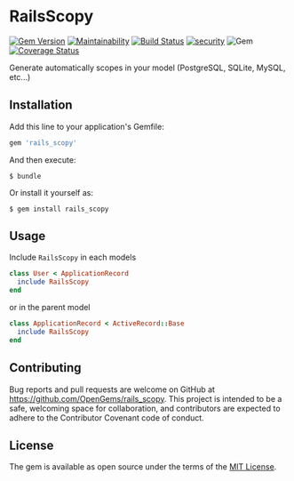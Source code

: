 # RailsScopy

[![Gem Version](https://badge.fury.io/rb/rails_scopy.svg)](https://badge.fury.io/rb/rails_scopy)
[![Maintainability](https://api.codeclimate.com/v1/badges/79cdc15c16da15562c25/maintainability)](https://codeclimate.com/github/OpenGems/rails_scopy/maintainability)
[![Build Status](https://travis-ci.org/OpenGems/rails_scopy.svg?branch=master)](https://travis-ci.org/OpenGems/rails_scopy)
[![security](https://hakiri.io/github/OpenGems/rails_scopy/master.svg)](https://hakiri.io/github/OpenGems/rails_scopy/master)
![Gem](https://img.shields.io/gem/dt/rails_scopy)
[![Coverage Status](https://coveralls.io/repos/github/OpenGems/rails_scopy/badge.svg?branch=master)](https://coveralls.io/github/OpenGems/rails_scopy?branch=master)

Generate automatically scopes in your model (PostgreSQL, SQLite, MySQL, etc...)

## Installation

Add this line to your application's Gemfile:

```ruby
gem 'rails_scopy'
```

And then execute:

    $ bundle

Or install it yourself as:

    $ gem install rails_scopy

## Usage

Include ```RailsScopy``` in each models

```ruby
class User < ApplicationRecord
  include RailsScopy
end
```

or in the parent model

```ruby
class ApplicationRecord < ActiveRecord::Base
  include RailsScopy
end
```

## Contributing

Bug reports and pull requests are welcome on GitHub at https://github.com/OpenGems/rails_scopy. This project is intended to be a safe, welcoming space for collaboration, and contributors are expected to adhere to the Contributor Covenant code of conduct.

## License

The gem is available as open source under the terms of the [MIT License](https://opensource.org/licenses/MIT).
